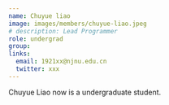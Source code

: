 ```yaml
---
name: Chuyue liao
image: images/members/chuyue-liao.jpeg
# description: Lead Programmer
role: undergrad
group: 
links:
  email: 1921xx@njnu.edu.cn
  twitter: xxx
---
```


Chuyue Liao now is a undergraduate student.
